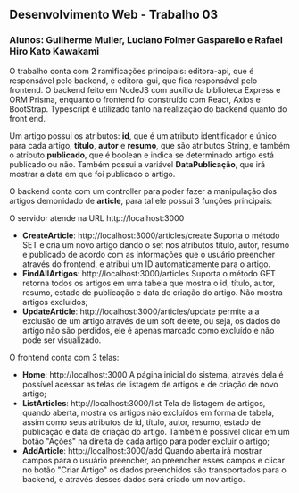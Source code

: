 ## Desenvolvimento Web - Trabalho 03

### **Alunos**: Guilherme Muller, Luciano Folmer Gasparello e Rafael Hiro Kato Kawakami

O trabalho conta com 2 ramificações principais: editora-api, que é responsável pelo backend, e editora-gui, que fica responsável pelo frontend. O backend feito em NodeJS com auxílio da biblioteca Express e ORM Prisma, enquanto o frontend foi construído com React, Axios e BootStrap. Typescript é utilizado tanto na realização do backend quanto do front end.

Um artigo possui os atributos: **id**, que é um atributo identificador e único para cada artigo, **titulo**, **autor** e **resumo**, que são atributos String, e também o atributo **publicado**, que é boolean e indica se determinado artigo está publicado ou não. Também possui a variável **DataPublicação**, que irá mostrar a data em que foi publicado o artigo.

O backend conta com um controller para poder fazer a manipulação dos artigos demonidado de **article**, para tal ele possui 3 funções principais:

O servidor atende na URL http://localhost:3000

- **CreateArticle**: http://localhost:3000/articles/create Suporta o método SET e cria um novo artigo dando o set nos atributos titulo, autor, resumo e publicado de acordo com as informações que o usuário preencher através do frontend, e atribui um ID automaticamente para o artigo.
- **FindAllArtigos**: http://localhost:3000/articles Suporta o método GET retorna todos os artigos em uma tabela que mostra o id, título, autor, resumo, estado de publicação e data de criação do artigo. Não mostra artigos excluídos;
- **UpdateArticle**: http://localhost:3000/articles/update permite a a exclusão de um artigo através de um soft delete, ou seja, os dados do artigo não são perdidos, ele é apenas marcado como excluído e não pode ser visualizado.

O frontend conta com 3 telas:

- **Home**: http://localhost:3000 A página inicial do sistema, através dela é possível acessar as telas de listagem de artigos e de criação de novo artigo;
- **ListArticles**: http://localhost:3000/list Tela de listagem de artigos, quando aberta, mostra os artigos não excluídos em forma de tabela, assim como seus atributos de id, título, autor, resumo, estado de publicação e data de criação do artigo. Também é possível clicar em um botão "Ações" na direita de cada artigo para poder excluir o artigo;
- **AddArticle**: http://localhost:3000/add Quando aberta irá mostrar campos para o usuário preencher, ao preencher esses campos e clicar no botão "Criar Artigo" os dados preenchidos são transportados para o backend, e através desses dados será criado um nov artigo.




